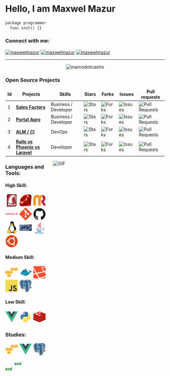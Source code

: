 # Hello, I am Maxwel Mazur 

```golang 
package programmer
  func init() {}
```

<p align="left">
    <h3 align="left">Connect with me:</h3>
    <a href="https://www.linkedin.com/in/maxwel-mazur" target="blank"><img align="center" src="https://cdn.jsdelivr.net/npm/simple-icons@3.0.1/icons/linkedin.svg" alt="maxwelmazur" height="30" width="40" /></a>
    <a href="https://www.instagram.com/maxwelmazur" target="blank"><img align="center" src="https://cdn.jsdelivr.net/npm/simple-icons@3.0.1/icons/instagram.svg" alt="maxwelmazur" height="30" width="40" /></a>
    <a href="https://www.facebook.com/maxwel.buenomazur" target="blank"><img align="center" src="https://cdn.jsdelivr.net/npm/simple-icons@3.0.1/icons/facebook.svg" alt="maxwelmazur" height="30" width="40" /></a>    
</p>

---

<p align="center"> <img src="https://komarev.com/ghpvc/?username=marcodotcastro" alt="marcodotcastro" /> </p>


<h3>Open Source Projects</h3>
<table>
    <thead align="center">
        <tr border: none;>
            <td><b>Id</b></td>
	    <td><b>Projects</b></td>
	    <td><b>Skills</b></td>
            <td><b>Stars</b></td>
            <td><b>Forks</b></td>
            <td><b>Issues</b></td>
            <td><b>Pull requests</b></td>
        </tr>
    </thead>
    <tbody>
	<tr>
		<td>1</td>
            	<td><a href="https://github.com/marcodotcastro/sale-factory"><b>Sales Factory</b></a></td>
		<td>Business / Developer</td>
            	<td><img alt="Stars" src="https://img.shields.io/github/stars/marcodotcastro/sale-factory?style=flat-square&labelColor=343b41" /></td>
            	<td><img alt="Forks" src="https://img.shields.io/github/forks/marcodotcastro/sale-factory?style=flat-square&labelColor=343b41" /></td>
            	<td><img alt="Issues" src="https://img.shields.io/github/issues/marcodotcastro/sale-factory?style=flat-square&labelColor=343b41" /></td>
            	<td><img alt="Pull Requests" src="https://img.shields.io/github/issues-pr/marcodotcastro/sale-factory?style=flat-square&labelColor=343b41" /></td>
        </tr>
        <tr>
		<td>2</td>
		<td><a href="https://github.com/marcodotcastro/portal-agro"><b>Portal Agro</b></a></td>
	 	<td>Business / Developer</td>
	    	<td><img alt="Stars" src="https://img.shields.io/github/stars/marcodotcastro/portal-agro?style=flat-square&labelColor=343b41" /></td>
            	<td><img alt="Forks" src="https://img.shields.io/github/forks/marcodotcastro/portal-agro?style=flat-square&labelColor=343b41" /></td>
            	<td><img alt="Issues" src="https://img.shields.io/github/issues/marcodotcastro/portal-agro?style=flat-square&labelColor=343b41" /></td>
            	<td><img alt="Pull Requests" src="https://img.shields.io/github/issues-pr/marcodotcastro/portal-agro?style=flat-square&labelColor=343b41" /></td>
        </tr>
        <tr>
		<td>3</td>
            	<td><a href="https://github.com/marcodotcastro/application-lifecycle-management"><b>ALM / CI</b></a></td>
		<td>DevOps</td>
            	<td><img alt="Stars" src="https://img.shields.io/github/stars/marcodotcastro/application-lifecycle-management?style=flat-square&labelColor=343b41" /></td>
            	<td><img alt="Forks" src="https://img.shields.io/github/forks/marcodotcastro/application-lifecycle-management?style=flat-square&labelColor=343b41" /></td>
            	<td><img alt="Issues" src="https://img.shields.io/github/issues/marcodotcastro/application-lifecycle-management?style=flat-square&labelColor=343b41" /></td>
            	<td><img alt="Pull Requests" src="https://img.shields.io/github/issues-pr/marcodotcastro/application-lifecycle-management?style=flat-square&labelColor=343b41" /></td>
        </tr>
	 <tr>
		<td>4</td>
            	<td><a href="https://github.com/marcodotcastro/study-rails-vs-phoenix-vs-laravel"><b>Rails vs Phoenix vs Laravel</b></a></td>
		<td>Developer</td>
            	<td><img alt="Stars" src="https://img.shields.io/github/stars/marcodotcastro/study-rails-vs-phoenix-vs-laravel?style=flat-square&labelColor=343b41" /></td>
            	<td><img alt="Forks" src="https://img.shields.io/github/forks/marcodotcastro/study-rails-vs-phoenix-vs-laravel?style=flat-square&labelColor=343b41" /></td>
            	<td><img alt="Issues" src="https://img.shields.io/github/issues/marcodotcastro/study-rails-vs-phoenix-vs-laravel?style=flat-square&labelColor=343b41" /></td>
            	<td><img alt="Pull Requests" src="https://img.shields.io/github/issues-pr/marcodotcastro/study-rails-vs-phoenix-vs-laravel?style=flat-square&labelColor=343b41" /></td>
        </tr>
    </tbody>
</table>

 <img align="right" alt="GIF" src="https://github.com/marcodotcastro/marcodotcastro/blob/master/code.gif?raw=true" width="70%" height="500px" />

<h3 align="left">Languages and Tools:</h3>
    <p align="left">
        <h4 align="left">High Skill:</h4>
        <a href="https://stackshare.io/rails" target="_blank"><img src="https://github.com/devicons/devicon/raw/master/icons/rails/rails-original-wordmark.svg" alt="rails" width="40" height="40" /></a>
        <a href="https://stackshare.io/ruby" target="_blank"><img src="https://github.com/devicons/devicon/raw/master/icons/ruby/ruby-original.svg" alt="ruby" width="40" height="40" /></a>
        <a href="https://stackshare.io/rubymine" target="_blank"><img src="https://github.com/devicons/devicon/raw/master/icons/rubymine/rubymine-original.svg" alt="java" width="40" height="40" /></a>
        <a href="https://stackshare.io/oracle" target="_blank"><img src="https://github.com/devicons/devicon/raw/master/icons/oracle/oracle-original.svg" alt="oracle" width="40" height="40" /></a>
        <a href="https://stackshare.io/git" target="_blank"><img src="https://github.com/devicons/devicon/raw/master/icons/git/git-original.svg" alt="git" width="40" height="40" /></a>
        <a href="https://stackshare.io/github" target="_blank"><img src="https://github.com/devicons/devicon/raw/master/icons/github/github-original.svg" alt="github" width="40" height="40" /></a>
        <a href="https://stackshare.io/linux" target="_blank"><img src="https://github.com/devicons/devicon/raw/master/icons/linux/linux-original.svg" alt="linux" width="40" height="40" /></a>
        <a href="https://stackshare.io/php" target="_blank"><img src="https://github.com/devicons/devicon/raw/master/icons/php/php-original.svg" alt="php" width="40" height="40" /></a>
        <a href="https://stackshare.io/java" target="_blank"><img src="https://github.com/devicons/devicon/raw/master/icons/java/java-original.svg" alt="java" width="40" height="40" /></a>
        <a href="https://stackshare.io/ubuntu" target="_blank"><img src="https://github.com/devicons/devicon/raw/master/icons/ubuntu/ubuntu-plain.svg" alt="java" width="40" height="40" /></a>
        <h4 align="left">Medium Skill:</h4>
        <a href="https://stackshare.io/search/q=aws" target="_blank"><img src="https://github.com/devicons/devicon/raw/master/icons/amazonwebservices/amazonwebservices-original.svg" alt="aws" width="40" height="40" /></a>
        <a href="https://stackshare.io/docker" target="_blank"><img src="https://github.com/devicons/devicon/raw/master/icons/docker/docker-original.svg" alt="docker" width="40" height="40" /></a>
        <a href="https://stackshare.io/laravel" target="_blank"><img src="https://github.com/devicons/devicon/raw/master/icons/laravel/laravel-plain.svg" alt="laravel" width="40" height="40" /></a>
        <a href="https://stackshare.io/javascript" target="_blank"><img src="https://github.com/devicons/devicon/raw/master/icons/javascript/javascript-original.svg" alt="javascript" width="40" height="40" /></a>
	<a href="https://stackshare.io/postgresql" target="_blank"><img src="https://github.com/devicons/devicon/raw/master/icons/postgresql/postgresql-original.svg" alt="postgresql" width="40" height="40" /></a>
        <h4 align="left">Low Skill:</h4>
        <a href="https://stackshare.io/vuejs" target="_blank"><img src="https://github.com/devicons/devicon/raw/master/icons/vuejs/vuejs-original.svg" alt="vuejs" width="40" height="40" /></a>
        <a href="https://stackshare.io/python" target="_blank"><img src="https://github.com/devicons/devicon/raw/master/icons/python/python-original.svg" alt="python" width="40" height="40" /></a>
        <a href="https://stackshare.io/redis" target="_blank"><img src="https://github.com/devicons/devicon/raw/master/icons/redis/redis-original.svg" alt="redis" width="40" height="40" /></a>
    </p>
    <h3 align="left">Studies:</h3>
    <p align="left">
        <a href="https://stackshare.io/search/q=aws" target="_blank"><img src="https://github.com/devicons/devicon/raw/master/icons/amazonwebservices/amazonwebservices-original.svg" alt="amazonwebservices" width="40" height="40" /></a>
        <a href="https://stackshare.io/vuejs" target="_blank"><img src="https://github.com/devicons/devicon/raw/master/icons/vuejs/vuejs-original.svg" alt="vuejs" width="40" height="40" /></a>
	<a href="https://stackshare.io/postgresql" target="_blank"><img src="https://github.com/devicons/devicon/raw/master/icons/postgresql/postgresql-original.svg" alt="postgresql" width="40" height="40" /></a>
    </p>

```ruby 
	end 
end 
```
